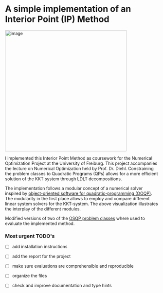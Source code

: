 # A simple implementation of an Interior Point (IP) Method

<img width="399" alt="image" src="https://github.com/user-attachments/assets/e1b0e510-72a5-46fe-a6e9-c238702b8873">

I implemented this Interior Point Method as coursework for the Numerical Optimization Project at the University of Freiburg.
This project accompanies the lecture on Numerical Optimization held by Prof. Dr. Diehl.
Constraining the problem classes to Quadratic Programs (QPs) allows for a more efficient solution of the KKT system through LDLT decompositions.

The implementation follows a modular concept of a numerical solver inspired by [object-oriented software for quadratic-programming (OOQP)](https://pages.cs.wisc.edu/~swright/ooqp/).
The modularity in the first place allows to employ and compare different linear system solvers for the KKT-system.
The above visualization illustrates the interplay of the different modules.

Modified versions of two of the [OSQP problem classes](https://github.com/osqp/osqp_benchmarks) where used to evaluate the implemented method.

### Most urgent TODO's

- [ ] add installation instructions
- [ ] add the report for the project
- [ ] make sure evaluations are comprehensible and reproducible
- [ ] organize the files
- [ ] check and improve documentation and type hints

